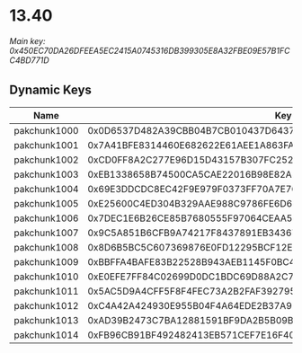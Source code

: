 # 13.40

###### *Main key: 0x450EC70DA26DFEEA5EC2415A0745316DB399305E8A32FBE09E57B1FCC4BD771D*

## Dynamic Keys

| Name         | Key                                                                |
|--------------|--------------------------------------------------------------------|
| pakchunk1000 | 0x0D6537D482A39CBB04B7CB010437D64370CF6D9CE92762667DBC58750F103D92 |
| pakchunk1001 | 0x7A41BFE8314460E682622E61AEE1A863FA352B30BF3B9FBD8496DD332B62F069 |
| pakchunk1002 | 0xCD0FF8A2C277E96D15D43157B307FC2524AD0CC05364F43CA0570CAC3A92EC13 |
| pakchunk1003 | 0xEB1338658B74500CA5CAE22016B98E82AE1F6151F60A113340D725F0A190174A |
| pakchunk1004 | 0x69E3DDCDC8EC42F9E979F0373FF70A7E766B56CA59E50552B0073E46E8B6D293 |
| pakchunk1005 | 0xE25600C4ED304B329AAE988C9786FE6D640E8C391774929A72DA027AD1FAE566 |
| pakchunk1006 | 0x7DEC1E6B26CE85B7680555F97064CEAA5C788DFDC674F98A6A711F726DEDB943 |
| pakchunk1007 | 0x9C5A851B6CFB9A74217F8437891EB3436796CA48AEC32D1A7FE81AF505A753AA |
| pakchunk1008 | 0x8D6B5BC5C607369876E0FD12295BCF12E18321D169ABEC19004225197852A63E |
| pakchunk1009 | 0xBBFFA4BAFE83B22528B943AEB1145F0BC4E2E6B08A86C808CB1C8E9CB1F7321D |
| pakchunk1010 | 0xE0EFE7FF84C02699D0DC1BDC69D88A2C744D4A665041BAFED79452AC31E7AD0E |
| pakchunk1011 | 0x5AC5D9A4CFF5F8F4FEC73A2B2FAF392795C1D5DA6FBFC20EA4E79E036465D731 |
| pakchunk1012 | 0xC4A42A424930E955B04F4A64EDE2B37A91BD1CCF64CE2D993F049B74B5ADA702 |
| pakchunk1013 | 0xAD39B2473C7BA12881591BF9DA2B5B09B00594B232ED6E9D6680DC7F24CC9B2A |
| pakchunk1014 | 0xFB96CB91BF492482413EB571CEF7E16F40A4294E084DFF12251446D78533C9F2 |
